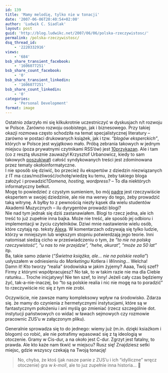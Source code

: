```yaml
---
id: 139
title: 'Mamy melodię, tylko nie w tonacji'
date: '2007-06-06T20:40:54+02:00'
author: 'Ludwik C. Siadlak'
layout: post
guid: 'http://blog.ludwikc.net/2007/06/06/polska-rzeczywistosc/'
permalink: /polska-rzeczywistosc/
dsq_thread_id:
    - '2220332916'
views:
    - '684'
bsb_share_transient_facebook:
    - '1606077251'
bsb_share_count_facebook:
    - '0'
bsb_share_transient_linkedin:
    - '1606077251'
bsb_share_count_linkedin:
    - '0'
categories:
    - 'Personal Development'
format: image
---
```


 Ostatnio zdarzyło mi się kilkukrotnie uczestniczyć w dyskusjach n/t rozwoju w Polsce. Zarówno rozwoju osobistego, jak i biznesowego. Przy takiej okazji rozmowa często schodziła na temat specjalistycznej literatury – zarówno w postaci drukowanych książek, jak i tzw. *“blogów eksperckich”*, których w Polsce jest wyjątkowo mało. Próbą zebrania takowych w jednym miejscu (poza prywatnymi czytnikami RSS’ów) jest [10przykazan](http://10przykazan.com). Ale i tam (co z resztą słusznie zauważył Krzysztof Urbanowicz, kiedy to sam takowych [poszukiwał](http://mediacafepl.blogspot.com/2006/05/szukam-blogw-eksperckich-w-polsce.html)) całość syndykowanych treści jest zdominowana przez tematy okołoinformatyczne.  
I nie sposób się dziwić, bo przecież ilu ekspertów z dziedzin niezwiązanych z IT ma czas/możliwość/ochotę/wiedzę ku temu, żeby takiego bloga założyć i prowadzić?*Domena, hosting, wordpress?* – To dla niektórych informatyczny bełkot.  
Mogę to powiedzieć z czystym sumieniem, bo mój [padre](http://pl.wikipedia.org/wiki/Janusz_Siadlak) jest rzeczywiście ekspertem w swojej dziedzinie, ale nie ma werwy do tego, żeby prowadzić taką witrynę. A byłby to z pewnością niezły kąsek dla wielu studentów Akademii Muzycznych – ilu dyrygentów prowadzi blogi?  
Nie nad tym jednak się dziś zastanawiałem. Blogi to rzecz jedna, ale ich treść to już zupełnie inna bajka. Może nie treść, ale sposób jej odbioru i implementacji w życiu czytelników. Dziwi mnie nastawienie wielu osób, które czytają np. teksty [Alexa](http://alexba.com). W komentarzach odzywają się tylko ludzie, którzy w mniejszym lub większym stopniu potwierdzają jego teorie. Inni natomisat siedzą cicho w przeświadczeniu o tym, że *“to nie na polską rzeczywistość”, “u nas to nie przejdzie”, “hehe, akurat”, “może za 50 lat”* itp.  
Ba, takie samo zdanie (*“Świetna książka, ale… nie na polskie realia”*) usłyszałem w odniesieniu do *Marketingu* Kotlera i *Winning…* Welcha!  
Damn it! Kto tworzy “realia” środowiska w jakim żyjemy? Aaaa, Twój szef? Firmy z którymi współpracujesz? No tak, to w takim razie nie ma dla Ciebie ratunku… Troche inicjatywy! Nie ten szef, to inny! Jeżeli cały czas będziemy żyć, tak-a-nie-inaczej, bo “to są polskie realia i nic nie mogę na to poradzić” to rzeczywiście nic się z tym nie zrobi.

<div style="float:right"></div> Oczywiście, nie zawsze mamy kompleksowy wpływ na środowisko. Zdarza się. że mamy do czynienia z hermetycznymi instytucjami, które są w fantastycznym położeniu i ani myślą go zmieniać (rzecz szczególnie dot. instytucji państwowych co widać w ławach sejmowych czy rozmowie pracownic ZUS’u w załączonym pliku).

Generalnie sprowadza się to do jednego: wiemy już (m.in. dzięki ksiażkom i blogom) co robić, ale nie potrafimy wpasować się z tą ideologią w otoczenie. Gramy w Cis-dur, a na około jest C-dur. Zgrzyt jest fatalny, to prawda. Ale kto każe nam tkwić w miejscu? Rusz się! Znajdziesz setki miejsc, gdzie wszyscy czekają na Twoją tonację!

> No, chyba, że ktoś (jak nasze panie z ZUS’u i ich “idylliczne” wręcz otoczenie) gra w *k-moll*, ale to juz zupełnie inna historia… 🙂